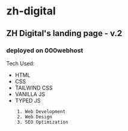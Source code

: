 # zh-digital
## ZH Digital's landing page - v.2
### deployed on 000webhost

Tech Used:
* HTML
* CSS
* TAILWIND CSS
* VANILLA JS
* TYPED JS

```ZH Digital is a Web Design Agency offering:
    1. Web Development
    2. Web Design
    3. SEO Optimization
```
